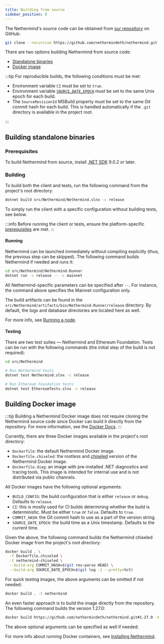 ```yaml
---
title: Building from source
sidebar_position: 0
---
```


The Nethermind's source code can be obtained from [our repository](https://github.com/NethermindEth/nethermind) on
GitHub:

```bash
git clone --recursive https://github.com/nethermindeth/nethermind.git
```

There are two options building Nethermind from source code:

- [Standalone binaries](#building-standalone-binaries)
- [Docker image](#building-docker-image)

:::tip
For reproducible builds, the following conditions must be met:

- Environment variable `CI` must be set to `true`.
- Environment variable [`SOURCE_DATE_EPOCH`](https://reproducible-builds.org/docs/source-date-epoch/) must be set to the same Unix epoch for each build.
- The `SourceRevisionId` MSBuild property must be set to the same Git commit hash for each build. This is handled automatically if the `.git` directory is available in the project root.

:::

## Building standalone binaries

### Prerequisites

To build Nethermind from source, install [.NET SDK](https://aka.ms/dotnet/download) 9.0.2 or later.

### Building

To build both the client and tests, run the following command from the project's root directory:

```bash
dotnet build src/Nethermind/Nethermind.slnx -c release
```

To simply run the client with a specific configuration without building tests, see below.

:::info
Before running the client or tests, ensure the
platform-specific [prerequisites](../get-started/installing-nethermind#prerequisites) are met.
:::

#### Running

Nethermind can be launched immediately without compiling explicitly (thus, the previous step can be skipped). The following command builds Nethermind if needed and runs it:

```bash
cd src/Nethermind/Nethermind.Runner
dotnet run -c release -- -c mainnet
```

All Nethermind-specific parameters can be specified after `--`. For instance, the command above specifies the Mainnet
configuration only.

The build artifacts can be found in the `src/Nethermind/artifacts/bin/Nethermind.Runner/release` directory. By default, the logs and database directories are located here as well.

For more info, see [Running a node](../get-started/running-node/running-node.md).

#### Testing

There are two test suites — Nethermind and Ethereum Foundation. Tests can be run with the following commands (the
initial step of the build is not required):

```bash
cd src/Nethermind

# Run Nethermind tests
dotnet test Nethermind.slnx -c release

# Run Ethereum Foundation tests
dotnet test EthereumTests.slnx -c release
```

## Building Docker image

:::tip
Building a Nethermind Docker image does not require cloning the Nethermind source code since Docker can build it directly from the repository. For more information, see the [Docker Docs](https://docs.docker.com/build/concepts/context/#remote-context).
:::

Currently, there are three Docker images available in the project's root directory:

- `Dockerfile`: the default Nethermind Docker image.
- `Dockerfile.chiseled`: the rootless and [chiseled](https://ubuntu.com/engage/chiselled-ubuntu-images-for-containers) version of the Nethermind Docker image.
- `Dockerfile.diag`: an image with pre-installed .NET diagnostics and tracing tools. This image is intended for internal use and is not distributed via public channels.

All Docker images have the following optional arguments:

- `BUILD_CONFIG`: the build configuration that is either `release` or `debug`. Defaults to `release`.
- `CI`: this is mostly used for CI builds determining whether the build is deterministic. Must be either `true` or `false`. Defaults to `true`.
- `COMMIT_HASH`: the Git commit hash to use as a part of the version string.
- `SOURCE_DATE_EPOCH`: the build time as a Unix timestamp. Defaults to the current time.

Given the above, the following command builds the Nethermind chiseled Docker image from the project's root directory:

```bash
docker build . \
  -f Dockerfile.chiseled \
  -t nethermind-chiseled \
  --build-arg COMMIT_HASH=$(git rev-parse HEAD) \
  --build-arg SOURCE_DATE_EPOCH=$(git log -1 --pretty=%ct)
```

For quick testing images, the above arguments can be omitted if not needed:

```bash
docker build . -t nethermind
```

An even faster approach is to build the image directly from the repository. The following command builds the version 1.27.0:

```bash
docker build https://github.com/nethermindeth/nethermind.git#1.27.0 -t nethermind
```

The above optional arguments can be specified as well if needed.

For more info about running Docker containers,
see [Installing Nethermind](../get-started/installing-nethermind#docker-container).
